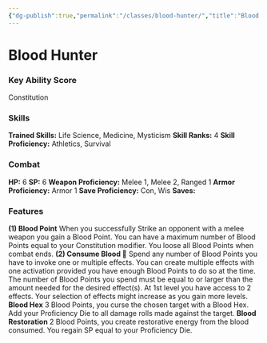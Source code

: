 ```yaml
---
{"dg-publish":true,"permalink":"/classes/blood-hunter/","title":"Blood Hunter"}
---
```


# Blood Hunter
### Key Ability Score
Constitution

### Skills
**Trained Skills:** Life Science, Medicine, Mysticism
**Skill Ranks:** 4
**Skill Proficiency:** Athletics, Survival

### Combat
**HP:** 6
**SP:** 6
**Weapon Proficiency:** Melee 1, Melee 2, Ranged 1
**Armor Proficiency:** Armor 1
**Save Proficiency:** Con, Wis
**Saves:** 

### Features
**(1) Blood Point** When you successfully Strike an opponent with a melee weapon you gain a Blood Point. You can have a maximum number of Blood Points equal to your Constitution modifier. You loose all Blood Points when combat ends.
**(2) Consume Blood 🔹** Spend any number of Blood Points you have to invoke one or multiple effects. You can create multiple effects with one activation provided you have enough Blood Points to do so at the time. The number of Blood Points you spend must be equal to or larger than the amount needed for the desired effect(s). At 1st level you have access to 2 effects. Your selection of effects might increase as you gain more levels.
	**Blood Hex** 3 Blood Points, you curse the chosen target with a Blood Hex. Add your Proficiency Die to all damage rolls made against the target.
	**Blood Restoration** 2 Blood Points, you create restorative energy from the blood consumed. You regain SP equal to your Proficiency Die.